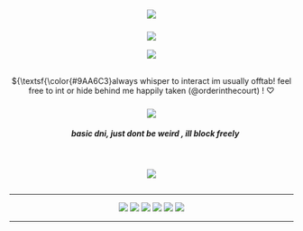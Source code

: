 <h3 align="center">
<img src="https://files.catbox.moe/hmjocz.png"/>
    </h3>
    <h3 align="center">
<img src="https://komarev.com/ghpvc/?username=endearr&label=vistor&color=818CB5"/>
    </h3>
<p align="center">
<img src="https://files.catbox.moe/pox7uc.png"/>
    </p>
    <p align="center">
</p>

<p align="center">
   <br> ${\textsf{\color{#9AA6C3}always whisper to interact im usually offtab!
    feel free to int or hide behind me
     happily taken (@orderinthecourt) ! ♡
</p>

<h5 align="center">

</h5> 


<p align="center">
</p>
<p align="center">
<img src="https://files.catbox.moe/6q139f.png"/>
</p>

<h5 align="center">
‎ ‎‎ ‎ ‎  basic dni, just dont be weird , ill block freely
</h5>

‎ ‎‎ ‎ ‎ 
</h5>
<p align="center">
<img src="https://files.catbox.moe/6q139f.png"/>
</p>

<div align="center">
    


<p align="center">
<img src=""/>
</p>
    

</p>






***

<p align="center">
<img src="https://64.media.tumblr.com/b3e57fc129aab192837e1be2288732a7/16fed5257cbfde37-93/s100x200/3bd634e1795e167794427e6ab58e7a8388a7147e.gifv"/> <img src="https://github.com/aesvic/aesvic/assets/144497121/28a10243-db1a-47af-81c0-a5cccc783cbd"/> <img src="https://files.catbox.moe/87egys.png"/> <img src="https://files.catbox.moe/jtmcey.png"/> <img src="https://files.catbox.moe/ijntco.gif"/> <img src="https://files.catbox.moe/kyr0xj.png"/>

***








